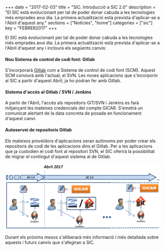 +++
date        = "2017-02-03"
title       = "SIC. Introducció a SIC 2.0"
description = "El SIC està evolucionant per tal de poder donar cabuda a les tecnologies més emprades avui dia. La primera actualització està prevista d'aplicar-se a l'Abril d'aquest any."
sections    = ["Notícies", "home"]
categories  = ["sic"]
key         = "FEBRER2017"
+++

El SIC està evolucionant per tal de poder donar cabuda a les tecnologies més emprades avui dia. La primera actualització està prevista d'aplicar-se a l'Abril d'aquest any i inclourà els següents canvis:

#### **Nou Sistema de control de codi font: Gitlab**

S'incorporarà [Gitlab](https://about.gitlab.com/) com a Sistema de control de codi font (SCM). Aquest SCM conviurà amb l'actual, el SVN.
Les noves aplicacions que s'incorporin al SIC a partir d'aquest Abril, ja ho podran fer amb Gitlab. 


#### **Sistema d'accés al Gitlab / SVN / Jenkins**

A partir de l'Abril, l'accés als repositoris GIT/SVN i Jenkins es farà mitjançant les mateixes credencials del compte GICAR. 
S'emetrà un comunicat alertant de la data concreta de posada en funcionament d'aquest canvi.


#### **Autoservei de repositoris Gitlab**

Els mateixos proveïdors d'aplicacions seran autònoms per poder crear els repositoris de codi de les aplicacions dins el Gitlab.
Per a les aplicacions que ja custodien el codi font al repositori SVN, el SIC oferirà la possibilitat de migrar el contingut d'aquest sistema al de Gitlab.


![SIC 1.0 vs SIC 2.0](/images/news/introduccio-sic.2.0.png)

Durant els pròxims mesos s'alliberarà més informació i més detallada sobre aquests i futurs canvis que s'afegiran a SIC.



